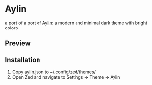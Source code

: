 # Aylin
a port of a port of [Aylin](https://github.com/AhmedAbdulrahman/aylin.vim): a modern and minimal dark theme with bright colors
## Preview

## Installation
1. Copy aylin.json to ~/.config/zed/themes/
2. Open Zed and navigate to Settings -> Theme -> Aylin